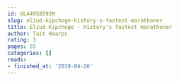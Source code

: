 ```yaml
---
id: OL44958593M
slug: eliud-kipchoge-history-s-fastest-marathoner
title: Eliud Kipchoge - History's fastest marathoner
author: Tait Hearps
rating: 3
pages: 55
categories: []
reads:
- finished_at: '2019-04-26'
---
```


